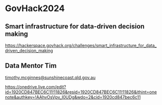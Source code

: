 # GovHack2024

## Smart infrastructure for data-driven decision making
https://hackerspace.govhack.org/challenges/smart_infrastructure_for_data_driven_decision_making

## Data Mentor Tim
timothy.mcginnes@sunshinecoast.qld.gov.au

https://onedrive.live.com/edit?id=1920CD847BEC6C11!11826&resid=1920CD847BEC6C11!11826&ithint=onenote&authkey=!AAhvOsVpv_I0UDg&wdo=2&cid=1920cd847bec6c11
